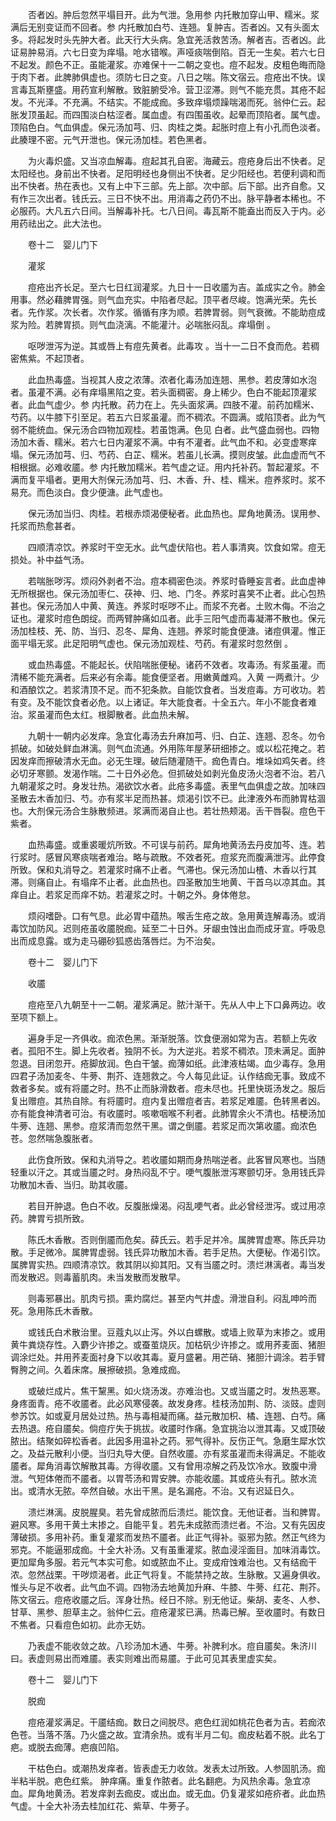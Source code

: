 <!-- { "loadSidebar": true } -->
　　否者凶。肿后忽然平塌目开。此为气泄。急用参 内托散加穿山甲、糯米。浆满后无别变证而不回者。参 内托散加白芍、连翘。复肿吉。否者凶。又有头面太多。将起发时头先肿大者。此天行大头病。急宜羌活救苦汤。解者吉。否者凶。此证易肿易消。六七日变为痒塌。呛水错喉。声哑痰喘倒陷。百无一生矣。若六七日不起发。颜色不正。虽能灌浆。亦难保十一二朝之变也。痘不起发。皮粗色晦而隐于肉下者。此脾肺俱虚也。须防七日之变。八日之喘。陈文宿云。痘疮出不快。误言毒瓦斯壅盛。用药宣利解散。致脏腑受冷。营卫涩滞。则气不能充贯。其疮不起发。不光泽。不充满。不结实。不能成痂。多致痒塌烦躁喘渴而死。翁仲仁云。起胀发顶虽起。而四围淡白枯涩者。属血虚。有四围虽收。起晕而顶陷者。属气虚。顶陷色白。气血俱虚。保元汤加芎、归、肉桂之类。起胀时痘上有小孔而色淡者。此腠理不密。元气开泄也。保元汤加桂。若色黑者。

　　为火毒炽盛。又当凉血解毒。痘起其孔自密。海藏云。痘疮身后出不快者。足太阳经也。身前出不快者。足阳明经也身侧出不快者。足少阳经也。若便利调和而出不快者。热在表也。又有上中下三部。先上部。次中部。后下部。出齐自愈。又有作三次出者。钱氏云。三日不快不出。用消毒之药仍不出。脉平静者本稀也。不必服药。大凡五六日间。当解毒补托。七八日间。毒瓦斯不能盍出而反入于内。必用药祛出之。此大法也。

　　卷十二　婴儿门下

　　灌浆

　　痘疮出齐长足。至六七日红润灌浆。九日十一日收靥为吉。盖成实之令。肺金用事。然必藉脾胃强。则气血充实。中陷者尽起。顶平者尽峻。饱满光荣。先长者。先作浆。次长者。次作浆。循循有序为顺。若脾胃弱。则气衰微。不能助痘成浆为险。若脾胃损。则气血浇漓。不能灌汁。必喘胀闷乱。痒塌倒 。

　　呕哕泄泻为逆。其或唇上有痘先黄者。此毒攻 。当十一二日不食而危。若稠密焦紫。不起顶者。

　　此血热毒盛。当视其人皮之浓薄。浓者化毒汤加连翘、黑参。若皮薄如水泡者。虽灌不满。必有痒塌黑陷之变。若头面稠密。身上稀少。色白不能起顶灌浆者。此血气虚少。参 内托散。药力在上。先头面浆满。四肢不灌。前药加糯米、芍药。以牛膝下引至足。若五六日浆虽灌。而不稠浓。不圆满。或陷顶者。此为气弱不能统血。保元汤合四物加观桂。若虽饱满。色见 白者。此气盛血弱也。四物汤加木香、糯米。若六七日内灌浆不满。中有不灌者。此气血不和。必变虚寒痒塌。保元汤加芎、归、芍药、白芷、糯米。若虽儿长满。摸则皮皱。此血虚而气不相根据。必难收靥。参 内托散加糯米。若气虚之证。用内托补药。暂起灌浆。不满而复平塌者。更用大剂保元汤加芎、归、木香、升、桂、糯米。痘养浆时。浆不易充。而色淡白。食少便溏。此气虚也。

　　保元汤加当归、肉桂。若根赤烦渴便秘者。此血热也。犀角地黄汤。误用参、 托浆而热愈甚者。

　　四顺清凉饮。养浆时干空无水。此气虚伏陷也。若人事清爽。饮食如常。痘无损处。补中益气汤。

　　若喘胀哕泻。烦闷外剥者不治。痘本稠密色淡。养浆时昏睡妄言者。此血虚神无所根据也。保元汤加枣仁、茯神、归、地、门冬。养浆时喜笑不止者。此心包热甚也。保元汤加人中黄、黄连。养浆时呕哕不止。而浆不充者。土败木侮。不治之证也。灌浆时痘色朗绽。而两臂肿痛如瓜者。此手三阳气虚而毒凝滞不散也。保元汤加桂枝、羌、防、当归、忍冬、犀角、连翘。养浆时能食便溏。诸痘俱灌。惟正面平塌无浆。此足阳明气虚也。保元汤加观桂、芍药。有灌浆时忽然倒 。

　　或血热毒盛。不能起长。伏陷喘胀便秘。诸药不效者。攻毒汤。有浆虽灌。而清稀不能充满者。后来必有余毒。能食便坚者。用嫩黄雌鸡。入黄 一两煮汁。少和酒酿饮之。若浆清顶不足。而不犯条款。自能饮食者。当发痘毒。方可收功。若有变。及不能饮食者必危。以上诸证。年大能食者。十全五六。年小不能食者难治。浆虽灌而色太红。根脚散者。此血热未解。

　　九朝十一朝内必发痒。急宜化毒汤去升麻加芎、归、白芷、连翘、忍冬。勿令抓破。如破处鲜血淋漓。则气血流通。外用陈年屋茅研细掺之。或以松花掩之。若因发痒而擦破清水无血。必无生理。破后随灌随干。痂色青白。堆垛如鸡矢者。终必切牙寒颤。发渴作喘。二十日外必危。但抓破处如剥光鱼皮汤火泡者不治。若八九朝灌浆之时。身发壮热。渴欲饮水者。此疮多毒盛。表里气血俱虚之故。加味四圣散去木香加归、芍。亦有浆半足而热甚。烦渴引饮不已。此津液外布而肺胃枯涸也。大剂保元汤合生脉散频进。浆满而渴自止也。若壮热颊渴。舌干唇裂。痘色干紫者。

　　血热毒盛。或重裘暖炕所致。不可误与前药。犀角地黄汤去丹皮加芩、连。若行浆时。感冒风寒痰喘者难治。略与疏散。不效者死。痘浆充而腹满泄泻。此停食所致。保和丸消导之。若灌浆时痛不止者。气滞也。保元汤加山楂、木香以行其滞。则痛自止。有塌痒不止者。此血热也。四圣散加生地黄、干首乌以凉其血。其痒自止。若浆足而痒不妨。若灌浆之时。十朝之外。身体倦怠。

　　烦闷嗜卧。口有气息。此必胃中蕴热。喉舌生疮之故。急用黄连解毒汤。或消毒饮加防风。迟则疮虽收靥脱痂。延至二十日外。牙龈虫蚀出血而成牙宣。呼吸息出而成息露。或为走马硼砂狐惑齿落唇烂。为不治矣。

　　卷十二　婴儿门下

　　收靥

　　痘疮至八九朝至十一二朝。灌浆满足。脓汁渐干。先从人中上下口鼻两边。收至项下额上。

　　遍身手足一齐俱收。痂浓色黑。渐渐脱落。饮食便溺如常为吉。若额上先收者。孤阳不生。脚上先收者。独阴不长。为大逆兆。若浆不稠浓。顶未满足。面肿忽退。目闭忽开。疮脚放润。色白干皱。痂薄如纸。此津液枯竭。血少毒存。急用四君子汤加麦冬、牛蒡、荆芥、连翘救之。今人每见此证。认作结痂无事。致成不救者多矣。或有将靥之时。热不止而脉滑数者。痘未尽也。托里快斑汤发之。服后复出赠痘。其热自除。有将靥时。痘内复出赠痘者吉。若浆足难靥。色转黑者凶。亦有能食神清者可治。有收靥时。咳嗽咽喉不利者。此肺胃余火不清也。桔梗汤加牛蒡、连翘、黑参。痘浆清而忽然干黑。谓之倒靥。若浆足而次第收靥。痂浓色苍。忽然喘急腹胀者。

　　此伤食所致。保和丸消导之。若收靥如期而身热喘逆者。此客冒风寒也。当随轻重以汗之。其或当靥之时。身热闷乱不宁。哽气腹胀泄泻寒颤切牙。急用钱氏异功散加木香、当归。助其收靥。

　　若目开肿退。色白不收。反腹胀燥渴。闷乱哽气者。此必曾经泄泻。或过用凉药。脾胃亏损所致。

　　陈氏木香散。否则倒靥而危矣。薛氏云。若手足并冷。属脾胃虚寒。陈氏异功散。手足微冷。属脾胃虚弱。钱氏异功散加木香。若手足热。大便秘。作渴引饮。属脾胃实热。四顺清凉饮。救其阴以抑其阳。又有当靥之时。溃烂淋漓者。毒当发而发散迟。则毒蓄肌肉。未当发散而发散早。

　　则毒邪暴出。肌肉亏损。熏灼腐烂。甚至内气并虚。滑泄自利。闷乱呻吟而死。急用陈氏木香散。

　　或钱氏白术散治里。豆蔻丸以止泻。外以白螺散。或墙上败草为末掺之。或用黄牛粪烧存性。入麝少许掺之。或蚕茧烧灰。加枯矾少许掺之。或用荞麦面、猪胆调涂烂处。并用荞麦面衬身下以收其毒。夏月盛暑。用芒硝、猪胆汁调涂。若手臂臀胯之间。久着床席。展擦破损。急难成痂。

　　或破烂成片。焦干黧黑。如火烧汤泼。亦难治也。又或当靥之时。发热恶寒。身疼面青。疮不收靥者。此必风寒侵袭。故发身疼。桂枝汤加荆、防、淡豉。虚则参苏饮。如或夏月居处过热。热与毒相凝而痛。益元散加枳、橘、连翘、白芍。痛去热退。疮自靥矣。倘痘疔失于挑拔。收靥时作痛。急宜挑治以泄其毒。又或顶破脓出。结聚如碎松香者。此因多用温补之药。邪气得补。反伤正气。急磨生犀水饮之。及益元散利小便。当归丸导大便。自然收靥。亦有浆虽灌而未得满足。不能收靥者。犀角消毒饮解散其毒。方得收靥。又有曾用凉解之药及饮冷水。致腹中滑泄。气短体倦而不靥者。以胃苓汤和胃安脾。亦能收靥。其或疮头有孔。脓水流出。或清水无脓。卒然自破。水出干黑。是名漏疮。不治。又有迟延日久。

　　溃烂淋漓。皮脱腥臭。若先曾成脓而后溃烂。能饮食。无他证者。当和脾胃。避风寒。多用干黄土末掺之。自能平复。若先未成脓而溃烂者。不治。又有先因皮薄破损。多用补药。重复灌浆而发热不靥者。此正气得补。驱邪为脓。然正气终为邪克。不能逼邪成痂。十全大补汤。又有虽重灌浆。脓血浸淫面目。加味消毒饮。更加犀角多服。若元气本实可愈。如或脓血不止。变成疳蚀难治也。又有结痂干浓。忽然战栗。干哕烦渴者。此正气将复。不能禁持之故。生脉散。又遍身俱收。惟头与足不收者。此气血不调。四物汤去地黄加升麻、牛膝、牛蒡、红花、荆芥。陈文宿云。痘疮收靥之后。浑身壮热。经日不除。别无他证。柴胡、麦冬、人参、甘草、黑参、胆草主之。翁仲仁云。痘疮灌浆已满。热毒已解。至收靥时。有数日不焦者。只看痘色如初。此亦无妨。

　　乃表虚不能收敛之故。八珍汤加木通、牛蒡。补脾利水。痘自靥矣。朱济川曰。表虚则易出而难靥。表实则难出而易靥。于此可见其表里虚实矣。

　　卷十二　婴儿门下

　　脱痂

　　痘疮灌浆满足。干靥结痂。数日之间脱尽。疤色红润如桃花色者为吉。若痂浓色苍。当落不落。乃火盛之故。宜清余热。或有半月二旬。痂皮粘着不脱。此名丁疤。或脱去痂薄。疤痕凹陷。

　　干枯色白。或潮热发痒者。皆表虚无力收敛。发表太过所致。人参固肌汤。痂 半粘半脱。疤色红紫。 肿痒痛。重复作脓者。此名翻疤。为风热余毒。急宜凉血。犀角地黄汤。若发痒剥去痂皮。或出血。或无血。仍复灌浆如疮疥者。此血热气虚。十全大补汤去桂加红花、紫草、牛蒡子。

